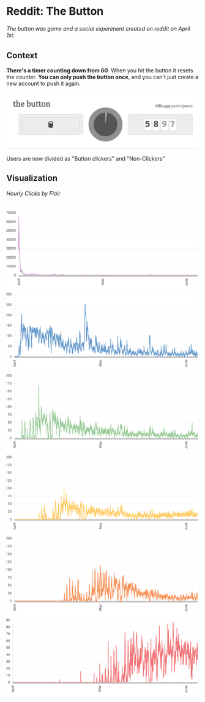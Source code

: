 # Reddit: The Button

###### The button was game and a social experiment created on reddit on April 1st.

## Context
**There's a timer counting down from 60**. When you hit the button it resets the counter. **You can only push the button once**, and you can't just create a new account to push it again.

<p align="center">
  <img src="https://github.com/scrubmx/reddit-button/blob/master/img/button.gif?raw=true" alt="The Button"/>
</p>

Users are now divided as "Button clickers" and "Non-Clickers"

## Visualization

###### Hourly Clicks by Flair

<p align="center">
  <img src="https://github.com/scrubmx/reddit-button/blob/master/img/graphs/hourly-purple.png?raw=true" alt="hourly-purple"/>
  <img src="https://github.com/scrubmx/reddit-button/blob/master/img/graphs/hourly-blue.png?raw=true" alt="hourly-blue"/>
  <img src="https://github.com/scrubmx/reddit-button/blob/master/img/graphs/hourly-green.png?raw=true" alt="hourly-green"/>
  <img src="https://github.com/scrubmx/reddit-button/blob/master/img/graphs/hourly-yellow.png?raw=true" alt="hourly-yellow"/>
  <img src="https://github.com/scrubmx/reddit-button/blob/master/img/graphs/hourly-orange.png?raw=true" alt="hourly-orange"/>
  <img src="https://github.com/scrubmx/reddit-button/blob/master/img/graphs/hourly-red.png?raw=true" alt="hourly-red"/>
</p>
